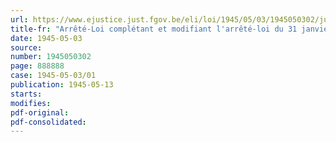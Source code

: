 ```yaml
---
url: https://www.ejustice.just.fgov.be/eli/loi/1945/05/03/1945050302/justel
title-fr: "Arrêté-Loi complétant et modifiant l'arrêté-loi du 31 janvier 1945 donnant au Ministre des Affaires économiques, seul ou conjointement avec le ou les Ministres intéressés, le pouvoir de procéder à certaines investigations"
date: 1945-05-03
source:
number: 1945050302
page: 888888
case: 1945-05-03/01
publication: 1945-05-13
starts:
modifies:
pdf-original:
pdf-consolidated:
---
```


